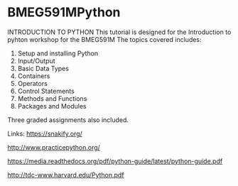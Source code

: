 # BMEG591MPython
INTRODUCTION TO PYTHON
This tutorial is designed for the Introduction to pyhton workshop for the BMEG591M
The topics covered includes:
1. Setup and installing Python
2. Input/Output
3. Basic Data Types
4. Containers
5. Operators
6. Control Statements
7. Methods and Functions 
8. Packages and Modules

Three graded assignments also included.

Links:
https://snakify.org/

http://www.practicepython.org/

https://media.readthedocs.org/pdf/python-guide/latest/python-guide.pdf

http://tdc-www.harvard.edu/Python.pdf
